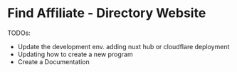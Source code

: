 # Find Affiliate - Directory Website

TODOs: 
- Update the development env. adding nuxt hub or cloudflare deployment
- Updating how to create a new program 
- Create a Documentation